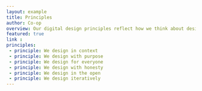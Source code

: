 ```yaml
---
layout: example
title: Principles
author: Co-op
overview: Our digital design principles reflect how we think about design. They provide a way for us to look at the work we create and how we create it: building the right thing; building the thing right.
featured: true
link :
principles:
 - principle: We design in context
 - principle: We design with purpose
 - principle: We design for everyone
 - principle: We design with honesty
 - principle: We design in the open
 - principle: We design iteratively
---
```

